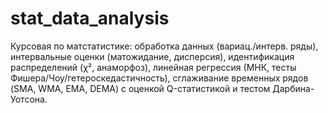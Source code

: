 # stat_data_analysis
Курсовая по матстатистике: обработка данных (вариац./интерв. ряды), интервальные оценки (матожидание, дисперсия), идентификация распределений (χ², анаморфоз), линейная регрессия (МНК, тесты Фишера/Чоу/гетероскедастичность), сглаживание временных рядов (SMA, WMA, EMA, DEMA) с оценкой Q-статистикой и тестом Дарбина-Уотсона.
